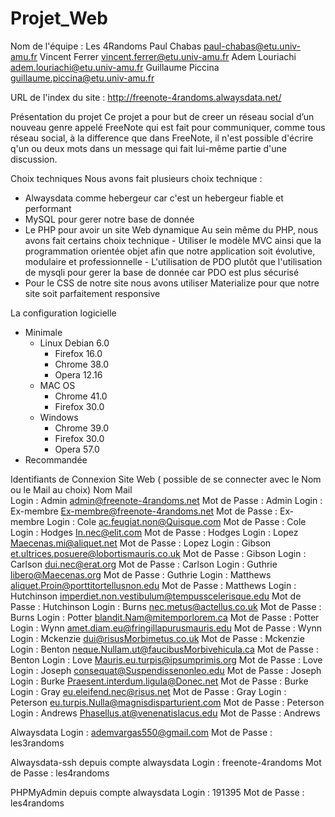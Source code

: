 # Projet_Web

Nom de l'équipe : Les 4Randoms
Paul Chabas paul-chabas@etu.univ-amu.fr
Vincent Ferrer vincent.ferrer@etu.univ-amu.fr
Adem Louriachi adem.louriachi@etu.univ-amu.fr
Guillaume Piccina guillaume.piccina@etu.univ-amu.fr

URL de l'index du site : http://freenote-4randoms.alwaysdata.net/

Présentation du projet
Ce projet a pour but de creer un réseau social d’un nouveau genre appelé FreeNote qui est fait pour communiquer, comme tous réseau social, à la difference que dans FreeNote, il n'est possible d'écrire q'un ou deux mots dans un message qui fait lui-même partie d'une discussion.

Choix techniques
Nous avons fait plusieurs choix technique :
  - Alwaysdata comme hebergeur car c'est un hebergeur fiable et performant
  - MySQL pour gerer notre base de donnée
  - Le PHP pour avoir un site Web dynamique
    Au sein même du PHP, nous avons fait certains choix technique
        - Utiliser le modèle MVC ainsi que la programmation orientée objet afin que notre application soit évolutive, modulaire et professionnelle
        - L'utilisation de PDO plutôt que l'utilisation de mysqli pour gerer la base de donnée car PDO est plus sécurisé
  - Pour le CSS de notre site nous avons utiliser Materialize pour que notre site soit parfaitement responsive
  
  
La configuration logicielle
  - Minimale 
    - Linux Debian 6.0
      - Firefox 16.0
      - Chrome 38.0
      - Opera 12.16
    - MAC OS
      - Chrome 41.0
      - Firefox 30.0
    - Windows
      - Chrome 39.0
      - Firefox 30.0
      - Opera 57.0
  - Recommandée
  
Identifiants de Connexion
Site Web ( possible de se connecter avec le Nom ou le Mail au choix)
	        Nom             		Mail			
Login :  	Admin	     	        admin@freenote-4randoms.net	                      	Mot de Passe :   Admin
Login :  	Ex-membre	     	Ex-membre@freenote-4randoms.net	                      	Mot de Passe :   Ex-membre
Login :  	Cole	     	        ac.feugiat.non@Quisque.com	                       	Mot de Passe :   Cole
Login :  	Hodges	     	        In.nec@elit.com	                                  	Mot de Passe :   Hodges
Login :  	Lopez	     	        Maecenas.mi@aliquet.net	                           	Mot de Passe :   Lopez
Login :  	Gibson	        	et.ultrices.posuere@lobortismauris.co.uk	       	Mot de Passe :   Gibson
Login :  	Carlson	        	dui.nec@erat.org	   	                        Mot de Passe :   Carlson
Login :  	Guthrie	         	libero@Maecenas.org	                               	Mot de Passe :   Guthrie
Login :  	Matthews	      	aliquet.Proin@porttitortellusnon.edu	             	Mot de Passe :   Matthews
Login :  	Hutchinson	     	imperdiet.non.vestibulum@tempusscelerisque.edu	   	Mot de Passe :   Hutchinson
Login :  	Burns	          	nec.metus@actellus.co.uk	                        Mot de Passe :   Burns
Login :  	Potter	        	blandit.Nam@mitemporlorem.ca	                     	Mot de Passe :   Potter
Login :  	Wynn	          	amet.diam.eu@fringillapurusmauris.edu	             	Mot de Passe :   Wynn
Login :  	Mckenzie	       	dui@risusMorbimetus.co.uk	                        Mot de Passe :   Mckenzie
Login :  	Benton	         	neque.Nullam.ut@faucibusMorbivehicula.ca	        Mot de Passe :   Benton
Login :  	Love	          	Mauris.eu.turpis@ipsumprimis.org	                Mot de Passe :   Love
Login :  	Joseph	         	consequat@Suspendissenonleo.edu	                  	Mot de Passe :   Joseph
Login :  	Burke	           	Praesent.interdum.ligula@Donec.net	              	Mot de Passe :   Burke
Login :  	Gray	           	eu.eleifend.nec@risus.net	                        Mot de Passe :   Gray
Login :  	Peterson	      	eu.turpis.Nulla@magnisdisparturient.com	           	Mot de Passe :   Peterson
Login :  	Andrews	         	Phasellus.at@venenatislacus.edu	                   	Mot de Passe :   Andrews


Alwaysdata
Login :  	ademvargas550@gmail.com		Mot de Passe :   les3randoms

Alwaysdata-ssh depuis compte alwaysdata
Login :  	freenote-4randoms		Mot de Passe :   les4randoms

PHPMyAdmin depuis compte alwaysdata
Login :  	191395				Mot de Passe :   les4randoms
